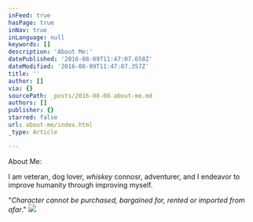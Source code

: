 ```yaml
---
inFeed: true
hasPage: true
inNav: true
inLanguage: null
keywords: []
description: 'About Me:'
datePublished: '2016-08-09T11:47:07.658Z'
dateModified: '2016-08-09T11:47:07.357Z'
title: ''
author: []
via: {}
sourcePath: _posts/2016-08-08-about-me.md
authors: []
publisher: {}
starred: false
url: about-me/index.html
_type: Article

---
```

About Me:

I am veteran, dog lover, _whiskey_ connosr, adventurer, and I endeavor to improve humanity through improving myself.

"_Character cannot be purchased, bargained for, rented or imported from afar_."
![](https://the-grid-user-content.s3-us-west-2.amazonaws.com/37d94eb1-60fc-464c-8be7-97e2b7234040.gif)